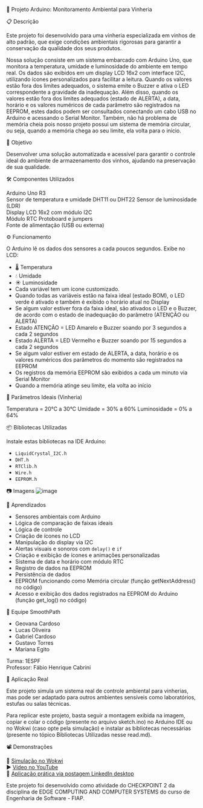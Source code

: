 
🍷 Projeto Arduino: Monitoramento Ambiental para Vinheria

📋 Descrição

Este projeto foi desenvolvido para uma vinheria especializada em vinhos de alto padrão, que exige condições ambientais rigorosas para garantir a conservação da qualidade dos seus produtos.

Nossa solução consiste em um sistema embarcado com Arduino Uno, que monitora a temperatura, umidade e luminosidade do ambiente em tempo real. Os dados são exibidos em um display LCD 16x2 com interface I2C, utilizando ícones personalizados para facilitar a leitura. Quando os valores estão fora dos limites adequados, o sistema emite o Buzzer e ativa o LED correspondente a gravidade da inadequação. Além disso, quando os valores estão fora dos limites adequados (estado de ALERTA), a data, horário e os valores numéricos de cada parâmetro são registrados na EEPROM, estes dados podem ser consultados conectando um cabo USB no Arduino e acessando o Serial Monitor. Também, não há problema de memória cheia pois nosso projeto possui um sistema de memória circular, ou seja, quando a memória chega ao seu limite, ela volta para o início.


 🎯 Objetivo

Desenvolver uma solução automatizada e acessível para garantir o controle ideal do ambiente de armazenamento dos vinhos, ajudando na preservação de sua qualidade.

 🛠️ Componentes Utilizados

 Arduino Uno R3                    
 Sensor de temperatura e umidade DHT11 ou DHT22
 Sensor de luminosidade (LDR)       
 Display LCD 16x2 com módulo I2C    
 Módulo RTC
 Protoboard e jumpers                
 Fonte de alimentação (USB ou externa)

⚙️ Funcionamento

O Arduino lê os dados dos sensores a cada poucos segundos.
Exibe no LCD:
  - 🌡️ Temperatura
  - 💧 Umidade
  - ☀️ Luminosidade
- Cada variável tem um ícone customizado.
- Quando todas as variáveis estão na faixa ideal (estado BOM), o LED verde é ativado e também é exibido o horário atual no Display
- Se algum valor estiver fora da faixa ideal, são ativados o LED e o Buzzer, de acordo com o estado de inadequação do parâmetro (ATENÇÃO ou ALERTA)
- Estado ATENÇÃO = LED Amarelo e Buzzer soando por 3 segundos a cada 2 segundos
- Estado ALERTA = LED Vermelho e Buzzer soando por 15 segundos a cada 2 segundos
- Se algum valor estiver em estado de ALERTA, a data, horário e os valores numéricos dos parâmetros do momento são registrados na EEPROM
- Os registros da memória EEPROM são exibidos a cada um minuto via Serial Monitor
- Quando a memória atinge seu limite, ela volta ao início

 🧪 Parâmetros Ideais (Vinheria)

Temperatura = 20°C a 30°C
Umidade = 30% a 60%
Luminosidade = 0% a 64%

 📦 Bibliotecas Utilizadas

Instale estas bibliotecas na IDE Arduino:

- `LiquidCrystal_I2C.h`
- `DHT.h` 
- `RTClib.h`
- `Wire.h`
- `EEPROM.h`

📷 Imagens
![image](https://github.com/user-attachments/assets/0789a32e-14f5-45b4-80dc-123a09d555b1)

 🧠 Aprendizados

- Sensores ambientais com Arduino
- Lógica de comparação de faixas ideais
- Lógica de controle
- Criação de ícones no LCD
- Manipulação do display via I2C
- Alertas visuais e sonoros com `delay()` e `if`
- Criação e exibição de ícones e animações personalizadas
- Sistema de data e horário com módulo RTC
- Registro de dados na EEPROM
- Persistência de dados
- EEPROM funcionando como Memória circular (função getNextAddress() no código)
- Acesso e exibição dos dados registrados na EEPROM do Arduino (função get_log() no código)

 👥 Equipe SmoothPath

- Geovana Cardoso  
- Lucas Oliveira  
- Gabriel Cardoso  
- Gustavo Torres  
- Mariana Egito  

Turma: 1ESPF  
Professor: Fábio Henrique Cabrini

 💼 Aplicação Real

Este projeto simula um sistema real de controle ambiental para vinherias, mas pode ser adaptado para outros ambientes sensíveis como laboratórios, estufas ou salas técnicas.

Para replicar este projeto, basta seguir a montagem exibida na imagem, copiar e colar o código (presente no arquivo sketch.ino) no Arduino IDE ou no Wokwi (caso opte pela simulação) e instalar as bibliotecas necessárias (presente no tópico Bibliotecas Utilizadas nesse read.md).

📽️ Demonstrações

 🔌 [Simulação no Wokwi](https://wokwi.com/projects/431513378894330881)  
 ▶️ [Vídeo no YouTube](https://youtu.be/ntugGNwugcQ?si=EWCUDGUSzH9O9Ako)  
 💼 [Aplicação prática via postagem LinkedIn desktop](https://www.linkedin.com/posts/geovana-cardoso-058498355_arduino-fiap-engenharia-activity-7331792706932813824-Exqb?utm_source=share&utm_medium=member_desktop&rcm=ACoAAFiGz0QB2E6qxW78E5OHV1SKHD17FQJnwyo)

Este projeto foi desenvolvido como atividade do CHECKPOINT 2 da disciplina de EDGE COMPUTING AND COMPUTER SYSTEMS do curso de Engenharia de Software - FIAP.

